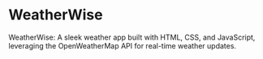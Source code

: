 # WeatherWise
WeatherWise: A sleek weather app built with HTML, CSS, and JavaScript, leveraging the OpenWeatherMap API for real-time weather updates.

